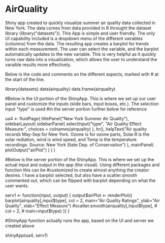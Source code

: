 # AirQuality
Shiny app created to quickly visualize summer air quality data collected in New York. The data comes from data provided in R throught the dataset library (library("datasets")). This App is simple and user friendly. The only UI capability included is a dropdown menu of the different vairables (columns) from the data. The resulting app creates a barplot for trends within each measurement. The user can select the variable, and the barplot automatically updates to the new variable. This is very helpful as it quickly turns raw data into a visualization, which allows the user to understand the varaible results more effectively.   

Below is the code and comments on the different aspects, marked with # at the start of the line. 


library(datasets)
data(airquality)
data.frame(airquality)

#Below is the UI portion of the ShinyApp. This is where we set up our user panel and customize the inputs (slide bars, input boxes, etc.). The selection input "type" is used 
#in the server portion further below for reference


ua4 <- fluidPage(
    titlePanel("New York Summer Air Quality"), 
    sidebarLayout(
        sidebarPanel(
           selectInput("type", "Air Quality Effect Measure:", 
                        choices = colnames(airquality)
                        ),
            hr(),
            helpText("Air quality records May-Sep for New York. Ozone is for ozone parts, Solar.R is the solar rediation, wind is wind speed, and Temp is the temperature recordings. Source: New York State Dep. of Conservation")
        ),
        mainPanel(
            plotOutput("airPlot")
        )
    )
)

#Below is the server portion of the ShinyApp. This is where we set up the actual input and output in the app (the visual). Using different packages and function this can be 
#customized to create almost anything the creator desires. I have a barplot selected, but also have a scatter.smooth commented out, which can be flipped with barplot depending on what the user wants. 

serv1 <- function(input, output) {
    output$airPlot <- renderPlot({
        barplot(airquality[,input$type],
                col = 2,
                main="Air Quality Ratings",
                ylab="Air Quality",
                xlab="Effect Measure")
        #scatter.smooth(airquality[,input$type],
         #    col = 2, 
          #   main=input$type)
    })
}

#ShinyApp function actually runs the app, based on the UI and server we created above 

shinyApp(ua4, serv1)
